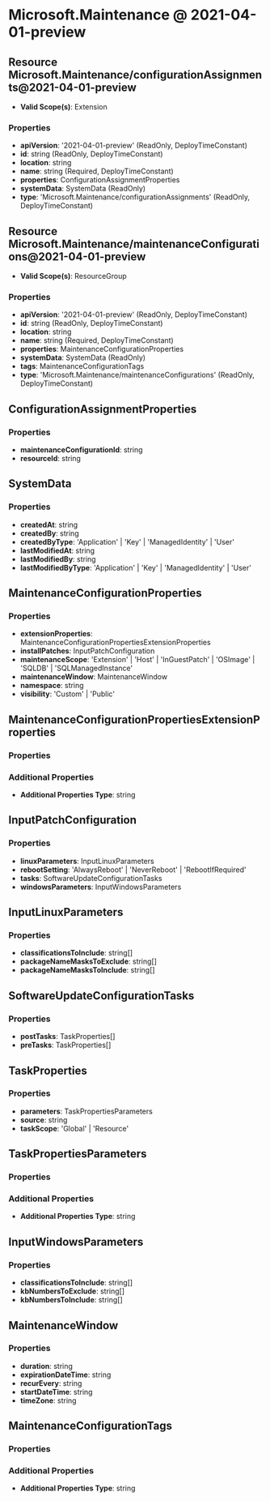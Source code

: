 # Microsoft.Maintenance @ 2021-04-01-preview

## Resource Microsoft.Maintenance/configurationAssignments@2021-04-01-preview
* **Valid Scope(s)**: Extension
### Properties
* **apiVersion**: '2021-04-01-preview' (ReadOnly, DeployTimeConstant)
* **id**: string (ReadOnly, DeployTimeConstant)
* **location**: string
* **name**: string (Required, DeployTimeConstant)
* **properties**: ConfigurationAssignmentProperties
* **systemData**: SystemData (ReadOnly)
* **type**: 'Microsoft.Maintenance/configurationAssignments' (ReadOnly, DeployTimeConstant)

## Resource Microsoft.Maintenance/maintenanceConfigurations@2021-04-01-preview
* **Valid Scope(s)**: ResourceGroup
### Properties
* **apiVersion**: '2021-04-01-preview' (ReadOnly, DeployTimeConstant)
* **id**: string (ReadOnly, DeployTimeConstant)
* **location**: string
* **name**: string (Required, DeployTimeConstant)
* **properties**: MaintenanceConfigurationProperties
* **systemData**: SystemData (ReadOnly)
* **tags**: MaintenanceConfigurationTags
* **type**: 'Microsoft.Maintenance/maintenanceConfigurations' (ReadOnly, DeployTimeConstant)

## ConfigurationAssignmentProperties
### Properties
* **maintenanceConfigurationId**: string
* **resourceId**: string

## SystemData
### Properties
* **createdAt**: string
* **createdBy**: string
* **createdByType**: 'Application' | 'Key' | 'ManagedIdentity' | 'User'
* **lastModifiedAt**: string
* **lastModifiedBy**: string
* **lastModifiedByType**: 'Application' | 'Key' | 'ManagedIdentity' | 'User'

## MaintenanceConfigurationProperties
### Properties
* **extensionProperties**: MaintenanceConfigurationPropertiesExtensionProperties
* **installPatches**: InputPatchConfiguration
* **maintenanceScope**: 'Extension' | 'Host' | 'InGuestPatch' | 'OSImage' | 'SQLDB' | 'SQLManagedInstance'
* **maintenanceWindow**: MaintenanceWindow
* **namespace**: string
* **visibility**: 'Custom' | 'Public'

## MaintenanceConfigurationPropertiesExtensionProperties
### Properties
### Additional Properties
* **Additional Properties Type**: string

## InputPatchConfiguration
### Properties
* **linuxParameters**: InputLinuxParameters
* **rebootSetting**: 'AlwaysReboot' | 'NeverReboot' | 'RebootIfRequired'
* **tasks**: SoftwareUpdateConfigurationTasks
* **windowsParameters**: InputWindowsParameters

## InputLinuxParameters
### Properties
* **classificationsToInclude**: string[]
* **packageNameMasksToExclude**: string[]
* **packageNameMasksToInclude**: string[]

## SoftwareUpdateConfigurationTasks
### Properties
* **postTasks**: TaskProperties[]
* **preTasks**: TaskProperties[]

## TaskProperties
### Properties
* **parameters**: TaskPropertiesParameters
* **source**: string
* **taskScope**: 'Global' | 'Resource'

## TaskPropertiesParameters
### Properties
### Additional Properties
* **Additional Properties Type**: string

## InputWindowsParameters
### Properties
* **classificationsToInclude**: string[]
* **kbNumbersToExclude**: string[]
* **kbNumbersToInclude**: string[]

## MaintenanceWindow
### Properties
* **duration**: string
* **expirationDateTime**: string
* **recurEvery**: string
* **startDateTime**: string
* **timeZone**: string

## MaintenanceConfigurationTags
### Properties
### Additional Properties
* **Additional Properties Type**: string

